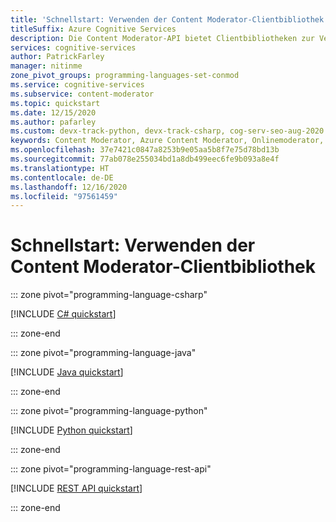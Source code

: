 ```yaml
---
title: 'Schnellstart: Verwenden der Content Moderator-Clientbibliothek'
titleSuffix: Azure Cognitive Services
description: Die Content Moderator-API bietet Clientbibliotheken zur Vereinfachung der Integration von Content Moderator in Ihre Anwendungen.
services: cognitive-services
author: PatrickFarley
manager: nitinme
zone_pivot_groups: programming-languages-set-conmod
ms.service: cognitive-services
ms.subservice: content-moderator
ms.topic: quickstart
ms.date: 12/15/2020
ms.author: pafarley
ms.custom: devx-track-python, devx-track-csharp, cog-serv-seo-aug-2020
keywords: Content Moderator, Azure Content Moderator, Onlinemoderator, Inhaltsfilterungssoftware
ms.openlocfilehash: 37e7421c0847a8253b9e05aa5b8f7e75d78bd13b
ms.sourcegitcommit: 77ab078e255034bd1a8db499eec6fe9b093a8e4f
ms.translationtype: HT
ms.contentlocale: de-DE
ms.lasthandoff: 12/16/2020
ms.locfileid: "97561459"
---
```

# <a name="quickstart-use-the-content-moderator-client-library"></a>Schnellstart: Verwenden der Content Moderator-Clientbibliothek

::: zone pivot="programming-language-csharp"

[!INCLUDE [C# quickstart](includes/quickstarts/csharp-sdk.md)]

::: zone-end

::: zone pivot="programming-language-java"

[!INCLUDE [Java quickstart](includes/quickstarts/java-sdk.md)]

::: zone-end

::: zone pivot="programming-language-python"

[!INCLUDE [Python quickstart](includes/quickstarts/python-sdk.md)]

::: zone-end

::: zone pivot="programming-language-rest-api"

[!INCLUDE [REST API quickstart](includes/quickstarts/rest-api.md)]

::: zone-end
